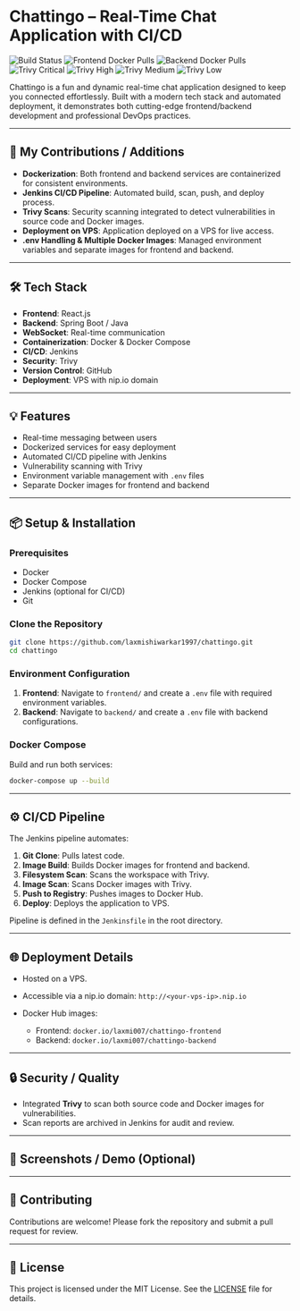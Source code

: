 # Chattingo – Real-Time Chat Application with CI/CD

![Build Status](https://img.shields.io/jenkins/build?jobUrl=http://jenkins.72.60.111.24.nip.io/job/chattingo-pipeline)
![Frontend Docker Pulls](https://img.shields.io/docker/pulls/laxmi007/chattingo-frontend)
![Backend Docker Pulls](https://img.shields.io/docker/pulls/laxmi007/chattingo-backend)
![Trivy Critical](https://img.shields.io/badge/Trivy-Critical%200-red)
![Trivy High](https://img.shields.io/badge/Trivy-High%200-orange)
![Trivy Medium](https://img.shields.io/badge/Trivy-Medium%200-yellow)
![Trivy Low](https://img.shields.io/badge/Trivy-Low%200-blue)


Chattingo is a fun and dynamic real-time chat application designed to keep you connected effortlessly. Built with a modern tech stack and automated deployment, it demonstrates both cutting-edge frontend/backend development and professional DevOps practices.

---

## 🚀 My Contributions / Additions

* **Dockerization**: Both frontend and backend services are containerized for consistent environments.
* **Jenkins CI/CD Pipeline**: Automated build, scan, push, and deploy process.
* **Trivy Scans**: Security scanning integrated to detect vulnerabilities in source code and Docker images.
* **Deployment on VPS**: Application deployed on a VPS for live access.
* **.env Handling & Multiple Docker Images**: Managed environment variables and separate images for frontend and backend.

---

## 🛠️ Tech Stack

* **Frontend**: React.js
* **Backend**: Spring Boot / Java
* **WebSocket**: Real-time communication
* **Containerization**: Docker & Docker Compose
* **CI/CD**: Jenkins
* **Security**: Trivy
* **Version Control**: GitHub
* **Deployment**: VPS with nip.io domain

---

## 💡 Features

* Real-time messaging between users
* Dockerized services for easy deployment
* Automated CI/CD pipeline with Jenkins
* Vulnerability scanning with Trivy
* Environment variable management with `.env` files
* Separate Docker images for frontend and backend

---

## 📦 Setup & Installation

### Prerequisites

* Docker
* Docker Compose
* Jenkins (optional for CI/CD)
* Git

### Clone the Repository

```bash
git clone https://github.com/laxmishiwarkar1997/chattingo.git
cd chattingo
```

### Environment Configuration

1. **Frontend**: Navigate to `frontend/` and create a `.env` file with required environment variables.
2. **Backend**: Navigate to `backend/` and create a `.env` file with backend configurations.

### Docker Compose

Build and run both services:

```bash
docker-compose up --build
```

---

## ⚙️ CI/CD Pipeline

The Jenkins pipeline automates:

1. **Git Clone**: Pulls latest code.
2. **Image Build**: Builds Docker images for frontend and backend.
3. **Filesystem Scan**: Scans the workspace with Trivy.
4. **Image Scan**: Scans Docker images with Trivy.
5. **Push to Registry**: Pushes images to Docker Hub.
6. **Deploy**: Deploys the application to VPS.

Pipeline is defined in the `Jenkinsfile` in the root directory.

---

## 🌐 Deployment Details

* Hosted on a VPS.
* Accessible via a nip.io domain: `http://<your-vps-ip>.nip.io`
* Docker Hub images:

  * Frontend: `docker.io/laxmi007/chattingo-frontend`
  * Backend: `docker.io/laxmi007/chattingo-backend`

---

## 🔒 Security / Quality

* Integrated **Trivy** to scan both source code and Docker images for vulnerabilities.
* Scan reports are archived in Jenkins for audit and review.

---

## 📸 Screenshots / Demo (Optional)

<!-- Add screenshots or demo GIFs here -->

---

## 🤝 Contributing

Contributions are welcome! Please fork the repository and submit a pull request for review.

---

## 📄 License

This project is licensed under the MIT License. See the [LICENSE](LICENSE) file for details.
